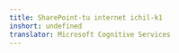 ```yaml
---
title: SharePoint-tu internet ichil-k1
inshort: undefined
translator: Microsoft Cognitive Services
---
```




